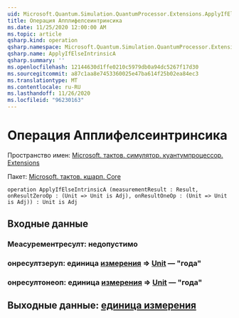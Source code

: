 ```yaml
---
uid: Microsoft.Quantum.Simulation.QuantumProcessor.Extensions.ApplyIfElseIntrinsicA
title: Операция Апплифелсеинтринсика
ms.date: 11/25/2020 12:00:00 AM
ms.topic: article
qsharp.kind: operation
qsharp.namespace: Microsoft.Quantum.Simulation.QuantumProcessor.Extensions
qsharp.name: ApplyIfElseIntrinsicA
qsharp.summary: ''
ms.openlocfilehash: 12144630d1ffe0210c5979db0a94dc5267f17d30
ms.sourcegitcommit: a87c1aa8e7453360025e47ba614f25b02ea84ec3
ms.translationtype: MT
ms.contentlocale: ru-RU
ms.lasthandoff: 11/26/2020
ms.locfileid: "96230163"
---
```

# <a name="applyifelseintrinsica-operation"></a>Операция Апплифелсеинтринсика

Пространство имен: [Microsoft. тактов. симулятор. куантумпроцессор. Extensions](xref:Microsoft.Quantum.Simulation.QuantumProcessor.Extensions)

Пакет: [Microsoft. тактов. кшарп. Core](https://nuget.org/packages/Microsoft.Quantum.QSharp.Core)




```qsharp
operation ApplyIfElseIntrinsicA (measurementResult : Result, onResultZeroOp : (Unit => Unit is Adj), onResultOneOp : (Unit => Unit is Adj)) : Unit is Adj
```


## <a name="input"></a>Входные данные

### <a name="measurementresult--__invalidresult__"></a>Меасурементресулт: __недопустимо <Result>__




### <a name="onresultzeroop--unit--unit--is-adj"></a>онресултзеруп: единица [измерения](xref:microsoft.quantum.lang-ref.unit) => [Unit](xref:microsoft.quantum.lang-ref.unit) — "года"




### <a name="onresultoneop--unit--unit--is-adj"></a>онресултонеоп: единица [измерения](xref:microsoft.quantum.lang-ref.unit) => [Unit](xref:microsoft.quantum.lang-ref.unit) — "года"





## <a name="output--unit"></a>Выходные данные: [единица измерения](xref:microsoft.quantum.lang-ref.unit)

